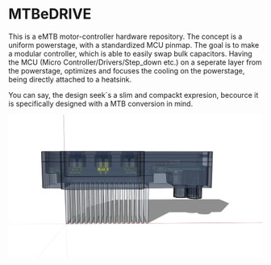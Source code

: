 # MTBeDRIVE

This is a eMTB motor-controller hardware repository. The concept is a uniform powerstage, with a standardized MCU pinmap.
The goal is to make a modular controller, which is able to easily swap bulk capacitors. Having the MCU (Micro Controller/Drivers/Step_down etc.) 
on a seperate layer from the powerstage, optimizes and focuses the cooling on the powerstage, being directly attached to a heatsink. 

You can say, the design seek´s a slim and compackt expresion, becource it is specifically designed with a MTB conversion in mind.

![ENCLOSURE](https://github.com/Juanduino/MTBeDRIVE/blob/main/img/Enclosure_top.jpg)





